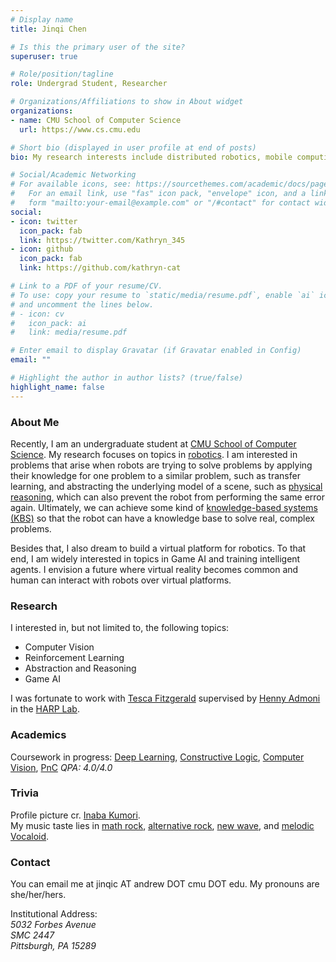 ```yaml
---
# Display name
title: Jinqi Chen

# Is this the primary user of the site?
superuser: true

# Role/position/tagline
role: Undergrad Student, Researcher

# Organizations/Affiliations to show in About widget
organizations:
- name: CMU School of Computer Science
  url: https://www.cs.cmu.edu

# Short bio (displayed in user profile at end of posts)
bio: My research interests include distributed robotics, mobile computing and programmable matter.

# Social/Academic Networking
# For available icons, see: https://sourcethemes.com/academic/docs/page-builder/#icons
#   For an email link, use "fas" icon pack, "envelope" icon, and a link in the
#   form "mailto:your-email@example.com" or "/#contact" for contact widget.
social:
- icon: twitter
  icon_pack: fab
  link: https://twitter.com/Kathryn_345
- icon: github
  icon_pack: fab
  link: https://github.com/kathryn-cat

# Link to a PDF of your resume/CV.
# To use: copy your resume to `static/media/resume.pdf`, enable `ai` icons in `params.toml`, 
# and uncomment the lines below.
# - icon: cv
#   icon_pack: ai
#   link: media/resume.pdf

# Enter email to display Gravatar (if Gravatar enabled in Config)
email: ""

# Highlight the author in author lists? (true/false)
highlight_name: false
---
```


### About Me 

Recently, I am an undergraduate student at [CMU School of Computer Science](https://www.cs.cmu.edu). My research focuses on topics in [robotics](https://www.ri.cmu.edu). I am interested in problems that arise when robots are trying to solve problems by applying their knowledge for one problem to a similar problem, such as transfer learning, and abstracting the underlying model of a scene, such as [physical reasoning](https://phyre.ai), which can also prevent the robot from performing the same error again. Ultimately, we can achieve some kind of [knowledge-based systems (KBS)](https://en.wikipedia.org/wiki/Knowledge-based_systems) so that the robot can have a knowledge base to solve real, complex problems. 

Besides that, I also dream to build a virtual platform for robotics. To that end, I am widely interested in topics in Game AI and training intelligent agents. I envision a future where virtual reality becomes common and human can interact with robots over virtual platforms. 


### Research 

I interested in, but not limited to, the following topics: 
- Computer Vision
- Reinforcement Learning
- Abstraction and Reasoning 
- Game AI 

I was fortunate to work with [Tesca Fitzgerald](https://www.tescafitzgerald.com) supervised by [Henny Admoni](http://hennyadmoni.com) in the [HARP Lab](http://harp.ri.cmu.edu). 

### Academics 

Coursework in progress: [Deep Learning](https://deeplearning.cs.cmu.edu/S21/index.html), [Constructive Logic](http://symbolaris.com/course/constlog.html), [Computer Vision](http://16385.courses.cs.cmu.edu/fall2020/courseinfo), [PnC](https://www.cs.cmu.edu/~harchol/PnC/class.html)  _QPA: 4.0/4.0_

### Trivia
Profile picture cr. [Inaba Kumori](https://www.youtube.com/channel/UCNElM45JypxqAR73RoUQ10g). \
My music taste lies in [math rock](http://www.sigure.jp), [alternative rock](http://www.hitorie.jp), [new wave](https://sakanaction.jp), and [melodic Vocaloid](https://vocadb.net/Ar/66529). 

### Contact 
You can email me at jinqic AT andrew DOT cmu DOT edu. My pronouns are she/her/hers. 

Institutional Address:  \
_5032 Forbes Avenue_ \
_SMC 2447_ \
_Pittsburgh, PA 15289_
